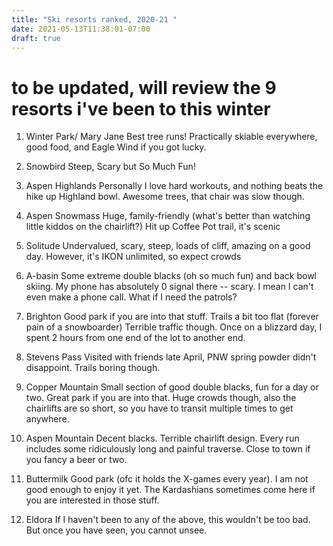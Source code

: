 ```yaml
---
title: "Ski resorts ranked, 2020-21 "
date: 2021-05-13T11:38:01-07:00
draft: true
---
```

# to be updated, will review the 9 resorts i've been to this winter 

1. Winter Park/ Mary Jane 
   Best tree runs! Practically skiable everywhere, good food, and Eagle Wind if you got lucky. 

2. Snowbird 
   Steep, Scary but So Much Fun! 

3. Aspen Highlands
   Personally I love hard workouts, and nothing beats the hike up Highland bowl. Awesome trees, that chair was slow though.

4. Aspen Snowmass 
   Huge, family-friendly (what's better than watching little kiddos on the chairlift?)
   Hit up Coffee Pot trail, it's scenic

5. Solitude 
   Undervalued, scary, steep, loads of cliff, amazing on a good day. 
   However, it's IKON unlimited, so expect crowds 

6. A-basin 
   Some extreme double blacks (oh so much fun) and back bowl skiing.
   My phone has absolutely 0 signal there -- scary. I mean I can't even make a phone call. What if I need the patrols? 

7. Brighton 
   Good park if you are into that stuff. Trails a bit too flat (forever pain of a snowboarder)
   Terrible traffic though. Once on a blizzard day, I spent 2 hours from one end of the lot to another end. 

8. Stevens Pass 
   Visited with friends late April, PNW spring powder didn't disappoint. 
   Trails boring though. 

9. Copper Mountain 
   Small section of good double blacks, fun for a day or two. Great park if you are into that. 
   Huge crowds though, also the chairlifts are so short, so you have to transit multiple times to get anywhere. 

10. Aspen Mountain 
    Decent blacks. Terrible chairlift design. Every run includes some ridiculously long and painful traverse. 
    Close to town if you fancy a beer or two. 

11. Buttermilk 
    Good park (ofc it holds the X-games every year). I am not good enough to enjoy it yet. 
    The Kardashians sometimes come here if you are interested in those stuff. 

12. Eldora 
    If I haven't been to any of the above, this wouldn't be too bad. But once you have seen, you cannot unsee. 